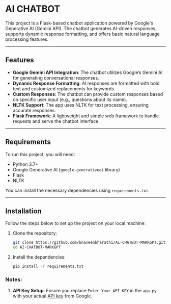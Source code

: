 # AI CHATBOT 

This project is a Flask-based chatbot application powered by Google's Generative AI (Gemini API). The chatbot generates AI-driven responses, supports dynamic response formatting, and offers basic natural language processing features.

---

## Features

- **Google Gemini API Integration**: The chatbot utilizes Google’s Gemini AI for generating conversational responses.
- **Dynamic Response Formatting**: AI responses are formatted with bold text and customized replacements for keywords.
- **Custom Responses**: The chatbot can provide custom responses based on specific user input (e.g., questions about its name).
- **NLTK Support**: The app uses NLTK for text processing, ensuring accurate responses.
- **Flask Framework**: A lightweight and simple web framework to handle requests and serve the chatbot interface.

---

## Requirements

To run this project, you will need:

- Python 3.7+
- Google Generative AI (`google-generativeai` library)
- Flask
- NLTK

You can install the necessary dependencies using `requirements.txt`.

---

## Installation

Follow the steps below to set up the project on your local machine:

1. Clone the repository:
   ```bash
   git clone https://github.com/bnaveenbharathi/AI-CHATBOT-MARKGPT.git
   cd AI-CHATBOT-MARKGPT
   ```
2. Install the dependencies:
   ```bash
   pip install -r requirements.txt
   ```


### Notes:
1. **API Key Setup**: Ensure you replace `Enter Your API KEY` in the `app.py` with your actual [API key](https://aistudio.google.com/) from Google.
